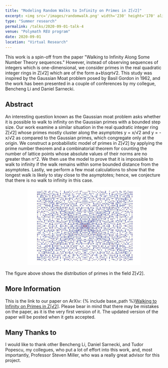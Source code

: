 ```yaml
---
title: "Modeling Random Walks to Infinity on Primes in Z[√2]" 
excerpt: <img src='/images/randomwalk.png' width='230' height='170' align="right" hspace="20"> This work is a spin-off from the paper *Walking to Infinity Along Some Number Theory sequences.* However, instead of observing sequences of integers which is one-dimensional, we consider primes in the real quadratic integer rings in Z[√2]which are of the form a+b√2. This study was inspired by the Gaussian Moat problem posed by Basil Gordon in 1962, and the work has been presented in a couple of conferences by my collegue, Bencheng Li and Daniel Sarnecki. 
type: "Summer research"
permalink: /talks/2020-09-01-talk-4
venue: "Polymath REU program"
date: 2020-09-01
location: "Virtual Research"
---
```


This work is a spin-off from the paper "Walking to Infinity Along Some Number Theory sequences." However, instead of observing sequences of integers which is one-dimensional, we consider primes in the real quadratic integer rings in Z\[√2\] which are of the form a+b\sqrt√2. This study was inspired by the Gaussian Moat problem posed by Basil Gordon in 1962, and the work has been presented in a couple of conferences by my collegue, Bencheng Li and Daniel Sarnecki. 

**Abstract**
------

An interesting question known as the Gaussian moat problem asks whether it is possible to walk to infinity on the Gaussian primes with a bounded step size. Our work examine a similar situation in the real quadratic integer ring Z\[√2\] whose primes mostly cluster along the asymptotes y = x/√2 and y = -x/√2 as compared to the Gaussian primes, which congregate only at the origin. We construct a probabilistic model of primes in Z\[√2\] by applying the prime number theorem and a combinatorial theorem for counting the number of lattice points whose absolute values of their norms are no greater than n^2. We then use the model to prove that it is impossible to walk to infinity if the walk remains within some bounded distance from the asymptotes. Lastly, we perform a few moat calculations to show that the longest walk is likely to stay close to the asymptotes; hence, we conjecture that there is no walk to infinity in this case.


<p align="center">
  <img width="360" height="250" src="/images/primes.png">
</p>

The figure above shows the distribution of primes in the field Z\[√2\]. 

**More Information**
------

This is the link to our paper on ArXiv: {% include base_path %}[Walking to Infinity on Primes in Z\[√2\]](https://arxiv.org/abs/2011.07386). Please bear in mind that there may be mistakes on the paper, as it is the very first version of it. The updated version of the paper will be posted when it gets accepted. 

**Many Thanks to**
------
I would like to thank other Bencheng Li, Daniel Sarnecki, and Tudor Popescu, my collegues, who put a lot of effort into this work, and, most importantly, Professor Steven Miller, who was a really great advisor for this project.  



